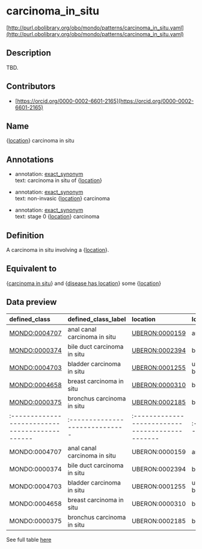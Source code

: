 # carcinoma_in_situ 

[http://purl.obolibrary.org/obo/mondo/patterns/carcinoma_in_situ.yaml](http://purl.obolibrary.org/obo/mondo/patterns/carcinoma_in_situ.yaml)
## Description 

TBD.
## Contributors 
* [https://orcid.org/0000-0002-6601-2165](https://orcid.org/0000-0002-6601-2165) 
## Name 

{[location](http://www.w3.org/2002/07/owl#Thing)} carcinoma in situ

## Annotations 

* annotation: [exact_synonym](http://www.geneontology.org/formats/oboInOwl#hasExactSynonym)  
text: carcinoma in situ of {[location](http://www.w3.org/2002/07/owl#Thing)}

* annotation: [exact_synonym](http://www.geneontology.org/formats/oboInOwl#hasExactSynonym)  
text: non-invasic {[location](http://www.w3.org/2002/07/owl#Thing)} carcinoma

* annotation: [exact_synonym](http://www.geneontology.org/formats/oboInOwl#hasExactSynonym)  
text: stage 0 {[location](http://www.w3.org/2002/07/owl#Thing)} carcinoma

## Definition 

A carcinoma in situ involving a {[location](http://www.w3.org/2002/07/owl#Thing)}.

## Equivalent to 

{[carcinoma in situ](http://purl.obolibrary.org/obo/MONDO_0004647)} and {[disease has location](http://purl.obolibrary.org/obo/RO_0004026)} some {[location](http://www.w3.org/2002/07/owl#Thing)}

## Data preview 
| defined_class                                | defined_class_label          | location                                      | location_label   |
|:---------------------------------------------|:-----------------------------|:----------------------------------------------|:-----------------|
| [MONDO:0004707](http://purl.obolibrary.org/obo/MONDO_0004707) | anal canal carcinoma in situ | [UBERON:0000159](http://purl.obolibrary.org/obo/UBERON_0000159) | anal canal       |
| [MONDO:0000374](http://purl.obolibrary.org/obo/MONDO_0000374) | bile duct carcinoma in situ  | [UBERON:0002394](http://purl.obolibrary.org/obo/UBERON_0002394) | bile duct        |
| [MONDO:0004703](http://purl.obolibrary.org/obo/MONDO_0004703) | bladder carcinoma in situ    | [UBERON:0001255](http://purl.obolibrary.org/obo/UBERON_0001255) | urinary bladder  |
| [MONDO:0004658](http://purl.obolibrary.org/obo/MONDO_0004658) | breast carcinoma in situ     | [UBERON:0000310](http://purl.obolibrary.org/obo/UBERON_0000310) | breast           |
| [MONDO:0000375](http://purl.obolibrary.org/obo/MONDO_0000375) | bronchus carcinoma in situ   | [UBERON:0002185](http://purl.obolibrary.org/obo/UBERON_0002185) | bronchus         || defined:class                                | defined:class:label          | location                                      | location:label   |
|:---------------------------------------------|:-----------------------------|:----------------------------------------------|:-----------------|
| MONDO:0004707 | anal canal carcinoma in situ | UBERON:0000159 | anal canal       |
| MONDO:0000374 | bile duct carcinoma in situ  | UBERON:0002394 | bile duct        |
| MONDO:0004703 | bladder carcinoma in situ    | UBERON:0001255 | urinary bladder  |
| MONDO:0004658 | breast carcinoma in situ     | UBERON:0000310 | breast           |
| MONDO:0000375 | bronchus carcinoma in situ   | UBERON:0002185 | bronchus         |

See full table [here](https://github.com/monarch-initiative/mondo/blob/master/src/patterns/data/matches/carcinoma_in_situ.tsv) 
